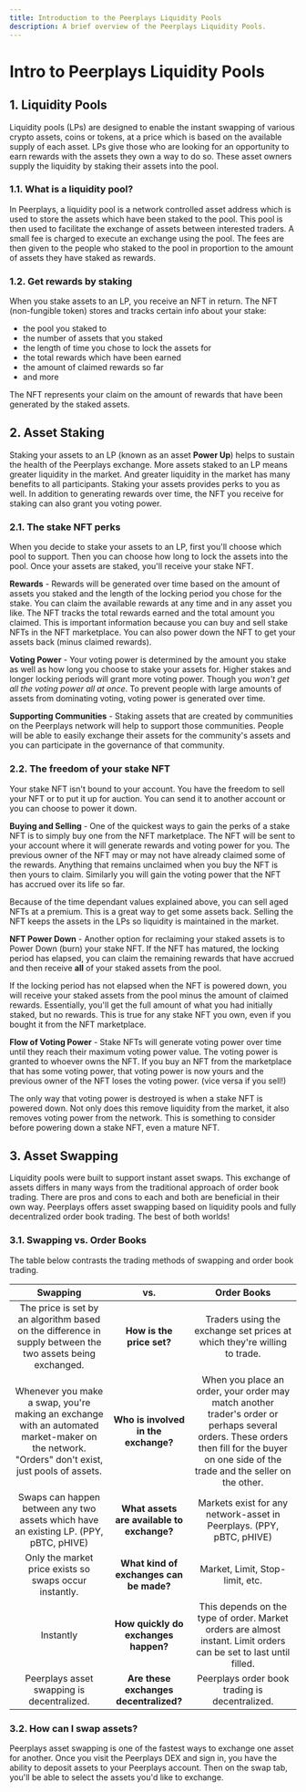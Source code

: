 ```yaml
---
title: Introduction to the Peerplays Liquidity Pools
description: A brief overview of the Peerplays Liquidity Pools.
---
```


# Intro to Peerplays Liquidity Pools

## 1. Liquidity Pools

Liquidity pools \(LPs\) are designed to enable the instant swapping of various crypto assets, coins or tokens, at a price which is based on the available supply of each asset. LPs give those who are looking for an opportunity to earn rewards with the assets they own a way to do so. These asset owners supply the liquidity by staking their assets into the pool.

### 1.1. What is a liquidity pool?

In Peerplays, a liquidity pool is a network controlled asset address which is used to store the assets which have been staked to the pool. This pool is then used to facilitate the exchange of assets between interested traders. A small fee is charged to execute an exchange using the pool. The fees are then given to the people who staked to the pool in proportion to the amount of assets they have staked as rewards.

### 1.2. Get rewards by staking

When you stake assets to an LP, you receive an NFT in return. The NFT \(non-fungible token\) stores and tracks certain info about your stake:

* the pool you staked to
* the number of assets that you staked
* the length of time you chose to lock the assets for
* the total rewards which have been earned
* the amount of claimed rewards so far
* and more

The NFT represents your claim on the amount of rewards that have been generated by the staked assets.

## 2. Asset Staking

Staking your assets to an LP \(known as an asset **Power Up**\) helps to sustain the health of the Peerplays exchange. More assets staked to an LP means greater liquidity in the market. And greater liquidity in the market has many benefits to all participants. Staking your assets provides perks to you as well. In addition to generating rewards over time, the NFT you receive for staking can also grant you voting power.

### 2.1. The stake NFT perks

When you decide to stake your assets to an LP, first you'll choose which pool to support. Then you can choose how long to lock the assets into the pool. Once your assets are staked, you'll receive your stake NFT.

**Rewards** - Rewards will be generated over time based on the amount of assets you staked and the length of the locking period you chose for the stake. You can claim the available rewards at any time and in any asset you like. The NFT tracks the total rewards earned and the total amount you claimed. This is important information because you can buy and sell stake NFTs in the NFT marketplace. You can also power down the NFT to get your assets back \(minus claimed rewards\).

**Voting Power** - Your voting power is determined by the amount you stake as well as how long you choose to stake your assets for. Higher stakes and longer locking periods will grant more voting power. Though you _won't get all the voting power all at once_. To prevent people with large amounts of assets from dominating voting, voting power is generated over time.

**Supporting Communities** - Staking assets that are created by communities on the Peerplays network will help to support those communities. People will be able to easily exchange their assets for the community's assets and you can participate in the governance of that community.

### 2.2. The freedom of your stake NFT

Your stake NFT isn't bound to your account. You have the freedom to sell your NFT or to put it up for auction. You can send it to another account or you can choose to power it down.

**Buying and Selling** - One of the quickest ways to gain the perks of a stake NFT is to simply buy one from the NFT marketplace. The NFT will be sent to your account where it will generate rewards and voting power for you. The previous owner of the NFT may or may not have already claimed some of the rewards. Anything that remains unclaimed when you buy the NFT is then yours to claim. Similarly you will gain the voting power that the NFT has accrued over its life so far.

Because of the time dependant values explained above, you can sell aged NFTs at a premium. This is a great way to get some assets back. Selling the NFT keeps the assets in the LPs so liquidity is maintained in the market.

**NFT Power Down** - Another option for reclaiming your staked assets is to Power Down \(burn\) your stake NFT. If the NFT has matured, the locking period has elapsed, you can claim the remaining rewards that have accrued and then receive **all** of your staked assets from the pool.

If the locking period has not elapsed when the NFT is powered down, you will receive your staked assets from the pool minus the amount of claimed rewards. Essentially, you'll get the full amount of what you had initially staked, but no rewards. This is true for any stake NFT you own, even if you bought it from the NFT marketplace.

**Flow of Voting Power** - Stake NFTs will generate voting power over time until they reach their maximum voting power value. The voting power is granted to whoever owns the NFT. If you buy an NFT from the marketplace that has some voting power, that voting power is now yours and the previous owner of the NFT loses the voting power. \(vice versa if you sell!\)

The only way that voting power is destroyed is when a stake NFT is powered down. Not only does this remove liquidity from the market, it also removes voting power from the network. This is something to consider before powering down a stake NFT, even a mature NFT.

## 3. Asset Swapping

Liquidity pools were built to support instant asset swaps. This exchange of assets differs in many ways from the traditional approach of order book trading. There are pros and cons to each and both are beneficial in their own way. Peerplays offers asset swapping based on liquidity pools and fully decentralized order book trading. The best of both worlds!

### 3.1. Swapping vs. Order Books

The table below contrasts the trading methods of swapping and order book trading.

| Swapping | vs. | Order Books |
| :---: | :---: | :---: |
| The price is set by an algorithm based on the difference in supply between the two assets being exchanged. | **How is the price set?** | Traders using the exchange set prices at which they're willing to trade. |
| Whenever you make a swap, you're making an exchange with an automated market-maker on the network. "Orders" don't exist, just pools of assets. | **Who is involved in the exchange?** | When you place an order, your order may match another trader's order or perhaps several orders. These orders then fill for the buyer on one side of the trade and the seller on the other. |
| Swaps can happen between any two assets which have an existing LP. \(PPY, pBTC, pHIVE\) | **What assets are available to exchange?** | Markets exist for any network-asset in Peerplays. \(PPY, pBTC, pHIVE\) |
| Only the market price exists so swaps occur instantly. | **What kind of exchanges can be made?** | Market, Limit, Stop-limit, etc. |
| Instantly | **How quickly do exchanges happen?** | This depends on the type of order. Market orders are almost instant. Limit orders can be set to last until filled. |
| Peerplays asset swapping is decentralized. | **Are these exchanges decentralized?** | Peerplays order book trading is decentralized. |

### 3.2. How can I swap assets?

Peerplays asset swapping is one of the fastest ways to exchange one asset for another. Once you visit the Peerplays DEX and sign in, you have the ability to deposit assets to your Peerplays account. Then on the swap tab, you'll be able to select the assets you'd like to exchange.

